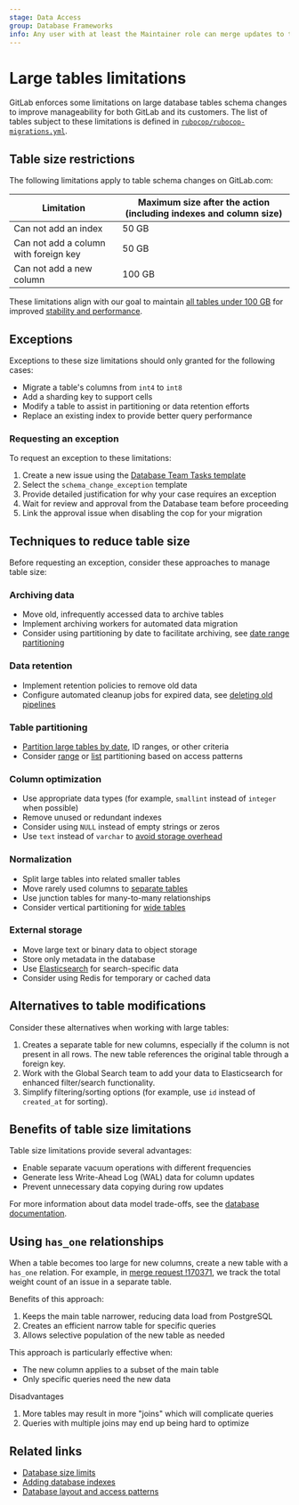```yaml
---
stage: Data Access
group: Database Frameworks
info: Any user with at least the Maintainer role can merge updates to this content.
---
```


# Large tables limitations

GitLab enforces some limitations on large database tables schema changes to improve manageability for both GitLab and its customers. The list of tables subject to these limitations is defined in [`rubocop/rubocop-migrations.yml`](https://gitlab.com/gitlab-org/gitlab/-/blob/master/rubocop/rubocop-migrations.yml).

## Table size restrictions

The following limitations apply to table schema changes on GitLab.com:

| Limitation | Maximum size after the action (including indexes and column size) |
| ------ | ------------------------------- |
| Can not add an index | 50 GB |
| Can not add a column with foreign key | 50 GB |
| Can not add a new column | 100 GB |

These limitations align with our goal to maintain [all tables under 100 GB](https://handbook.gitlab.com/handbook/engineering/architecture/design-documents/database_size_limits/) for improved [stability and performance](https://handbook.gitlab.com/handbook/engineering/architecture/design-documents/database_size_limits/#motivation-gitlabcom-stability-and-performance).

## Exceptions

Exceptions to these size limitations should only granted for the following cases:

- Migrate a table's columns from `int4` to `int8`
- Add a sharding key to support cells
- Modify a table to assist in partitioning or data retention efforts
- Replace an existing index to provide better query performance

### Requesting an exception

To request an exception to these limitations:

1. Create a new issue using the [Database Team Tasks template](https://gitlab.com/gitlab-org/database-team/team-tasks/-/issues/new?issuable_template=schema_change_exception)
1. Select the `schema_change_exception` template
1. Provide detailed justification for why your case requires an exception
1. Wait for review and approval from the Database team before proceeding
1. Link the approval issue when disabling the cop for your migration

## Techniques to reduce table size

Before requesting an exception, consider these approaches to manage table size:

### Archiving data

- Move old, infrequently accessed data to archive tables
- Implement archiving workers for automated data migration
- Consider using partitioning by date to facilitate archiving, see [date range partitioning](partitioning/date_range.md)

### Data retention

- Implement retention policies to remove old data
- Configure automated cleanup jobs for expired data, see [deleting old pipelines](https://gitlab.com/gitlab-org/gitlab/-/merge_requests/171142)

### Table partitioning

- [Partition large tables by date](scalability/patterns/time_decay.md#time-decay-data-strategies), ID ranges, or other criteria
- Consider [range](partitioning/date_range.md) or [list](partitioning/list.md) partitioning based on access patterns

### Column optimization

- Use appropriate data types (for example, `smallint` instead of `integer` when possible)
- Remove unused or redundant indexes
- Consider using `NULL` instead of empty strings or zeros
- Use `text` instead of `varchar` to [avoid storage overhead](ordering_table_columns.md)

### Normalization

- Split large tables into related smaller tables
- Move rarely used columns to [separate tables](layout_and_access_patterns.md#data-model-trade-offs)
- Use junction tables for many-to-many relationships
- Consider vertical partitioning for [wide tables](layout_and_access_patterns.md#wide-tables)

### External storage

- Move large text or binary data to object storage
- Store only metadata in the database
- Use [Elasticsearch](../../user/search/advanced_search.md) for search-specific data
- Consider using Redis for temporary or cached data

## Alternatives to table modifications

Consider these alternatives when working with large tables:

1. Creates a separate table for new columns, especially if the column is not present in all rows. The new table references the original table through a foreign key.
1. Work with the Global Search team to add your data to Elasticsearch for enhanced filter/search functionality.
1. Simplify filtering/sorting options (for example, use `id` instead of `created_at` for sorting).

## Benefits of table size limitations

Table size limitations provide several advantages:

- Enable separate vacuum operations with different frequencies
- Generate less Write-Ahead Log (WAL) data for column updates
- Prevent unnecessary data copying during row updates

For more information about data model trade-offs, see the [database documentation](layout_and_access_patterns.md#data-model-trade-offs).

## Using `has_one` relationships

When a table becomes too large for new columns, create a new table with a `has_one` relation. For example, in [merge request !170371](https://gitlab.com/gitlab-org/gitlab/-/merge_requests/170371), we track the total weight count of an issue in a separate table.

Benefits of this approach:

1. Keeps the main table narrower, reducing data load from PostgreSQL
1. Creates an efficient narrow table for specific queries
1. Allows selective population of the new table as needed

This approach is particularly effective when:

- The new column applies to a subset of the main table
- Only specific queries need the new data

Disadvantages

1. More tables may result in more "joins" which will complicate queries
1. Queries with multiple joins may end up being hard to optimize

## Related links

- [Database size limits](https://handbook.gitlab.com/handbook/engineering/architecture/design-documents/database_size_limits/#solutions)
- [Adding database indexes](adding_database_indexes.md)
- [Database layout and access patterns](layout_and_access_patterns.md#data-model-trade-offs)
